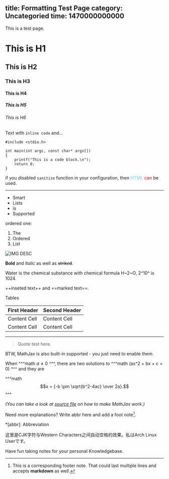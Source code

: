 title: Formatting Test Page
category: Uncategoried
time: 1470000000000
---

This is a test page.

# This is H1

## This is H2

### This is H3

#### This is H4

##### This is H5

###### This is H6

Text with `inline code` and...

```
#include <stdio.h>

int main(int argc, const char* argv[])
{
    printf("This is a code block.\n");
    return 0;
}
```

if you disabled `sanitize` function in your configuration, then <font color="#66CCFF">HTML</font> <font color="#FF0000">can</font> be used.

***

* Smart
* Lists
* is
* Supported

ordered one:

1. The
2. Ordered
3. List

![IMG DESC](https://raw.githubusercontent.com/phoenixlzx/MinoriWiki/c1be1e77d6f48607fd60be4727b96a18ca7d648a/misc/minori-note.jpg)

**Bold** and _Italic_ as well as ~~striked~~.

Water is the chemical substance with chemical formula H~2~O, 2^10^ is 1024.

++inseted text++ and ==marked text==.

Tables

First Header  | Second Header
------------- | -------------
Content Cell  | Content Cell
Content Cell  | Content Cell

***

> Quote
> test
> here.

BTW, MathJax is also built-in supported - you just need to enable them.

When ^^^math $a \ne 0$ ^^^, there are two solutions to ^^^math \(ax^2 + bx + c = 0\) ^^^ and they are

^^^math
$$x = {-b \pm \sqrt{b^2-4ac} \over 2a}.$$
^^^

_(You can take a look at [source file](/MinoriWiki/raw/Test-Page.md) on how to make MathJax work.)_

Need more explanations? Write abbr here and add a foot note[^exp1].

*[abbr]: Abbreviation 

[^exp1]: This is a corresponding footer note.
That could last multiple lines and accepts **markdown** as well.

这里是CJK字符与Western Characters之间自动空格的效果。私はArch Linux Userです。

Have fun taking notes for your personal Knowledgebase.

